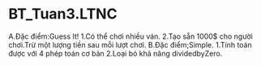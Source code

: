 # BT_Tuan3.LTNC
A.Đặc điểm:Guess It!
1.Có thể chơi nhiều ván.
2.Tạo sẵn 1000$ cho người chơi.Trừ một lượng tiền sau mỗi lượt chơi.
B.Đặc điểm;Simple.
1.Tính toán được với 4 phép toán cơ bản
2.Loại bỏ khả năng dividedbyZero.
